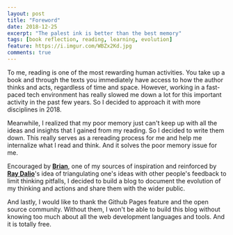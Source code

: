 ```yaml
---
layout: post
title: "Foreword"
date: 2018-12-25
excerpt: "The palest ink is better than the best memory"
tags: [book reflection, reading, learning, evolution]
feature: https://i.imgur.com/WBZx2Kd.jpg
comments: true
---
```



To me, reading is one of the most rewarding human activities. You take up a book and through the texts you immediately have access to how the author thinks and acts, regardless of time and space. However, working in a fast-paced tech environment has really slowed me down a lot for this important activity in the past few years. So I decided to approach it with more disciplines in 2018. 

Meanwhile, I realized that my poor memory just can't keep up with all the ideas and insights that I gained from my reading. So I decided to write them down. This really serves as a rereading process for me and help me internalize what I read and think. And it solves the poor memory issue for me.

Encouraged by <a href="https://briankeng.com/"><b>Brian</b></a>, one of my sources of inspiration and reinforced by <a href="https://www.ted.com/talks/ray_dalio_how_to_build_a_company_where_the_best_ideas_win?language=en"><b>Ray Dalio</b></a>'s idea of triangulating one's ideas with other people's feedback to limit thinking pitfalls, I decided to build a blog to document the evolution of my thinking and actions and share them with the wider public. 

And lastly, I would like to thank the Github Pages feature and the open source community. Without them,  I won't be able to build this blog without knowing too much about all the web development languages and tools. And it is totally free. 



